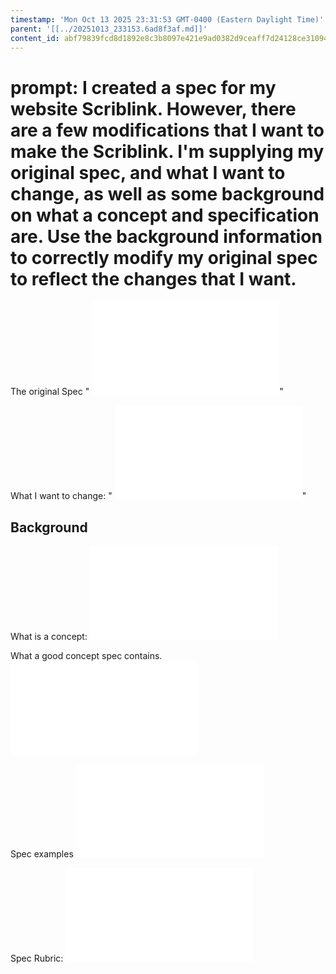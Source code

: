 ```yaml
---
timestamp: 'Mon Oct 13 2025 23:31:53 GMT-0400 (Eastern Daylight Time)'
parent: '[[../20251013_233153.6ad8f3af.md]]'
content_id: abf79839fcd8d1892e8c3b8097e421e9ad0382d9ceaff7d24128ce31094e8ceb
---
```


# prompt: I created a spec for my website Scriblink.  However, there are a few modifications that I want to make the Scriblink.  I'm supplying my original spec, and what I want to change, as well as some background on what a concept and specification are.  Use the background information to correctly modify my original spec to reflect the changes that I want.

The original Spec
"
![@spec](/Users/muktharamesh/Documents/6104/scriblit_backend/design/scriblinkSpec.md)"

What I want to change: "
![@specChanges](/Users/muktharamesh/Documents/6104/scriblit_backend/design/specChanges.md)"

## Background

What is a concept:
![@sconceptOverview](/Users/muktharamesh/Documents/6104/scriblit_backend/design/background/concept-design-overview.md)

What a good concept spec contains.
![@generatingConcepts](/Users/muktharamesh/Documents/6104/scriblit_backend/design/background/concept-specifications.md)

Spec examples
![@examples](/Users/muktharamesh/Documents/6104/scriblit_backend/design/background/detailed/concept-state.md)

Spec Rubric:
![@rubric](/Users/muktharamesh/Documents/6104/scriblit_backend/design/background/detailed/concept-rubric.md)
